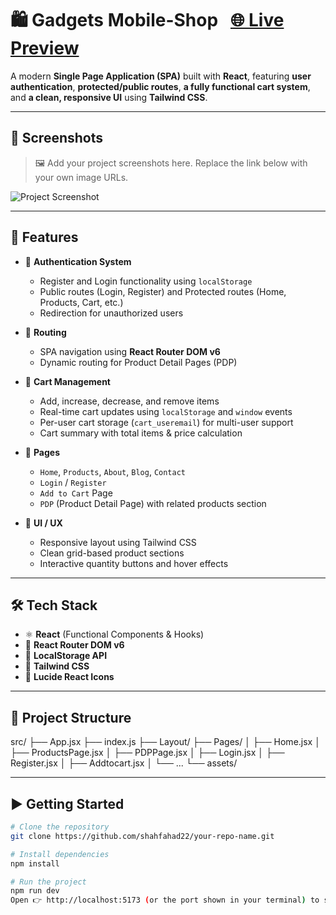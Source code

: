 # 🛍️ Gadgets Mobile-Shop &nbsp;&nbsp;[🌐 **Live Preview**](https://gadgetsmobileshop1.netlify.app/login)

A modern **Single Page Application (SPA)** built with **React**, featuring **user authentication**, **protected/public routes**, **a fully functional cart system**, and **a clean, responsive UI** using **Tailwind CSS**.

---

## 📸 Screenshots

> 🖼️ Add your project screenshots here. Replace the link below with your own image URLs.

![Project Screenshot](https://via.placeholder.com/1200x600.png?text=Your+Screenshot+Here)

---

## 🚀 Features

- 🔐 **Authentication System**  
  - Register and Login functionality using `localStorage`  
  - Public routes (Login, Register) and Protected routes (Home, Products, Cart, etc.)  
  - Redirection for unauthorized users  

- 🧭 **Routing**  
  - SPA navigation using **React Router DOM v6**  
  - Dynamic routing for Product Detail Pages (PDP)  

- 🛒 **Cart Management**  
  - Add, increase, decrease, and remove items  
  - Real-time cart updates using `localStorage` and `window` events  
  - Per-user cart storage (`cart_useremail`) for multi-user support  
  - Cart summary with total items & price calculation  

- 🧱 **Pages**  
  - `Home`, `Products`, `About`, `Blog`, `Contact`  
  - `Login` / `Register`  
  - `Add to Cart` Page  
  - `PDP` (Product Detail Page) with related products section  

- 🎨 **UI / UX**  
  - Responsive layout using Tailwind CSS  
  - Clean grid-based product sections  
  - Interactive quantity buttons and hover effects

---

## 🛠️ Tech Stack

- ⚛️ **React** (Functional Components & Hooks)  
- 🧭 **React Router DOM v6**  
- 💾 **LocalStorage API**  
- 🧼 **Tailwind CSS**  
- 🧰 **Lucide React Icons**

---

## 📂 Project Structure

src/
├── App.jsx
├── index.js
├── Layout/
├── Pages/
│ ├── Home.jsx
│ ├── ProductsPage.jsx
│ ├── PDPPage.jsx
│ ├── Login.jsx
│ ├── Register.jsx
│ ├── Addtocart.jsx
│ └── ...
└── assets/


---

## ▶️ Getting Started

```bash
# Clone the repository
git clone https://github.com/shahfahad22/your-repo-name.git

# Install dependencies
npm install

# Run the project
npm run dev
Open 👉 http://localhost:5173 (or the port shown in your terminal) to see the app live.

